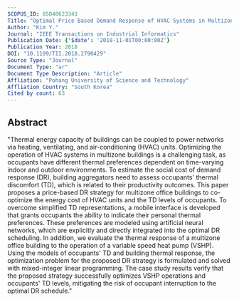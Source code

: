 ```yaml
---
SCOPUS_ID: 85040623343
Title: "Optimal Price Based Demand Response of HVAC Systems in Multizone Office Buildings Considering Thermal Preferences of Individual Occupants Buildings"
Author: "Kim Y."
Journal: "IEEE Transactions on Industrial Informatics"
Publication Date: {'$date': '2018-11-01T00:00:00Z'}
Publication Year: 2018
DOI: "10.1109/TII.2018.2790429"
Source Type: "Journal"
Document Type: "ar"
Document Type Description: "Article"
Affliation: "Pohang University of Science and Technology"
Affliation Country: "South Korea"
Cited by count: 63
---
```


## Abstract
"Thermal energy capacity of buildings can be coupled to power networks via heating, ventilating, and air-conditioning (HVAC) units. Optimizing the operation of HVAC systems in multizone buildings is a challenging task, as occupants have different thermal preferences dependent on time-varying indoor and outdoor environments. To estimate the social cost of demand response (DR), building aggregators need to assess occupants' thermal discomfort (TD), which is related to their productivity outcomes. This paper proposes a price-based DR strategy for multizone office buildings to co-optimize the energy cost of HVAC units and the TD levels of occupants. To overcome simplified TD representations, a mobile interface is developed that grants occupants the ability to indicate their personal thermal preferences. These preferences are modeled using artificial neural networks, which are explicitly and directly integrated into the optimal DR scheduling. In addition, we evaluate the thermal response of a multizone office building to the operation of a variable speed heat pump (VSHP). Using the models of occupants' TD and building thermal response, the optimization problem for the proposed DR strategy is formulated and solved with mixed-integer linear programming. The case study results verify that the proposed strategy successfully optimizes VSHP operations and occupants' TD levels, mitigating the risk of occupant interruption to the optimal DR schedule."
